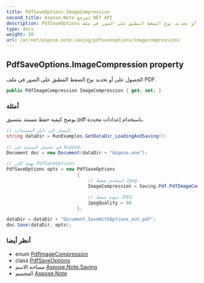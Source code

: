```yaml
---
title: PdfSaveOptions.ImageCompression
second_title: Aspose.Note لمرجع NET API
description: PdfSaveOptions ملكية. الحصول على أو تحديد نوع الضغط المطبق على الصور في ملف PDF.
type: docs
weight: 20
url: /ar/net/aspose.note.saving/pdfsaveoptions/imagecompression/
---
```

## PdfSaveOptions.ImageCompression property

الحصول على أو تحديد نوع الضغط المطبق على الصور في ملف PDF.

```csharp
public PdfImageCompression ImageCompression { get; set; }
```

### أمثلة

يوضح كيفية حفظ مستند بتنسيق pdf باستخدام إعدادات محددة.

```csharp
// المسار إلى دليل المستندات.
string dataDir = RunExamples.GetDataDir_LoadingAndSaving();

// قم بتحميل المستند في Aspose.
Document doc = new Document(dataDir + "Aspose.one");

// تهيئة كائن PdfSaveOptions
PdfSaveOptions opts = new PdfSaveOptions
                          {
                              // استخدم ضغط Jpeg
                              ImageCompression = Saving.Pdf.PdfImageCompression.Jpeg,

                              // جودة ضغط JPEG
                              JpegQuality = 90
                          };

dataDir = dataDir + "Document.SaveWithOptions_out.pdf";
doc.Save(dataDir, opts);
```

### أنظر أيضا

* enum [PdfImageCompression](../../../aspose.note.saving.pdf/pdfimagecompression/)
* class [PdfSaveOptions](../)
* مساحة الاسم [Aspose.Note.Saving](../../pdfsaveoptions/)
* المجسم [Aspose.Note](../../../)


